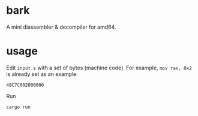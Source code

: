 # bark
A mini diassembler & decompiler for amd64.

# usage
Edit `input.s` with a set of bytes (machine code).
For example, `mov rax, 0x2` is already set as an example:
```
48C7C002000000
```

Run
```
cargo run
```
